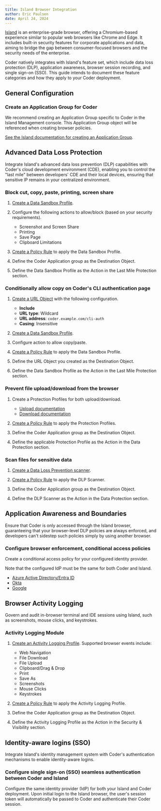```yaml
---
title: Island Browser Integration
author: Eric Paulsen
date: April 24, 2024
---
```


[Island](https://www.island.io/) is an enterprise-grade browser, offering a Chromium-based experience
similar to popular web browsers like Chrome and Edge. It includes built-in
security features for corporate applications and data, aiming to bridge the gap
between consumer-focused browsers and the security needs of the enterprise.

Coder natively integrates with Island's feature set, which include data
loss protection (DLP), application awareness, browser session recording, and
single sign-on (SSO). This guide intends to document these feature categories
and how they apply to your Coder deployment.

## General Configuration

### Create an Application Group for Coder

We recommend creating an Application Group specific to Coder in the Island
Management console. This Application Group object will be referenced when
creating browser policies.

[See the Island documentation for creating an Application Group](https://documentation.island.io/docs/create-and-configure-an-application-group-object).

## Advanced Data Loss Protection

Integrate Island's advanced data loss prevention (DLP) capabilities with
Coder's cloud development environment (CDE), enabling you to control the
"last mile" between developers' CDE and their local devices,
ensuring that sensitive IP remains in your centralized environment.

### Block cut, copy, paste, printing, screen share

1. [Create a Data Sandbox Profile](https://documentation.island.io/docs/create-and-configure-a-data-sandbox-profile).

1. Configure the following actions to allow/block (based on your security
   requirements).

   - Screenshot and Screen Share
   - Printing
   - Save Page
   - Clipboard Limitations

1. [Create a Policy Rule](https://documentation.island.io/docs/create-and-configure-a-policy-rule-general) to apply the Data Sandbox Profile.

1. Define the Coder Application group as the Destination Object.

1. Define the Data Sandbox Profile as the Action in the Last Mile Protection
   section.

### Conditionally allow copy on Coder's CLI authentication page

1. [Create a URL Object](https://documentation.island.io/docs/create-and-configure-a-policy-rule-general) with the following configuration.

   - **Include**
   - **URL type**: Wildcard
   - **URL address**: `coder.example.com/cli-auth`
   - **Casing**: Insensitive

1. [Create a Data Sandbox Profile](https://documentation.island.io/docs/create-and-configure-a-data-sandbox-profile).

1. Configure action to allow copy/paste.

1. [Create a Policy Rule](https://documentation.island.io/docs/create-and-configure-a-policy-rule-general) to apply the Data Sandbox Profile.

1. Define the URL Object you created as the Destination Object.

1. Define the Data Sandbox Profile as the Action in the Last Mile Protection
   section.

### Prevent file upload/download from the browser

1. Create a Protection Profiles for both upload/download.

   - [Upload documentation](https://documentation.island.io/docs/create-and-configure-an-upload-protection-profile)
   - [Download documentation](https://documentation.island.io/v1/docs/en/create-and-configure-a-download-protection-profile)

1. [Create a Policy Rule](https://documentation.island.io/docs/create-and-configure-a-policy-rule-general) to apply the Protection Profiles.

1. Define the Coder Application group as the Destination Object.

1. Define the applicable Protection Profile as the Action in the Data Protection
   section.

### Scan files for sensitive data

1. [Create a Data Loss Prevention scanner](https://documentation.island.io/docs/create-a-data-loss-prevention-scanner).

1. [Create a Policy Rule](https://documentation.island.io/docs/create-and-configure-a-policy-rule-general) to apply the DLP Scanner.

1. Define the Coder Application group as the Destination Object.

1. Define the DLP Scanner as the Action in the Data Protection section.

## Application Awareness and Boundaries

Ensure that Coder is only accessed through the Island browser, guaranteeing that
your browser-level DLP policies are always enforced, and developers can't
sidestep such policies simply by using another browser.

### Configure browser enforcement, conditional access policies

Create a conditional access policy for your configured identity provider.

Note that the configured IdP must be the same for both Coder and Island.

- [Azure Active Directory/Entra ID](https://documentation.island.io/docs/configure-browser-enforcement-for-island-with-azure-ad#create-and-apply-a-conditional-access-policy)
- [Okta](https://documentation.island.io/docs/configure-browser-enforcement-for-island-with-okta)
- [Google](https://documentation.island.io/docs/configure-browser-enforcement-for-island-with-google-enterprise)

## Browser Activity Logging

Govern and audit in-browser terminal and IDE sessions using Island, such as
screenshots, mouse clicks, and keystrokes.

### Activity Logging Module

1. [Create an Activity Logging Profile](https://documentation.island.io/docs/create-and-configure-an-activity-logging-profile). Supported browser
   events include:

   - Web Navigation
   - File Download
   - File Upload
   - Clipboard/Drag & Drop
   - Print
   - Save As
   - Screenshots
   - Mouse Clicks
   - Keystrokes

1. [Create a Policy Rule](https://documentation.island.io/docs/create-and-configure-a-policy-rule-general) to apply the Activity Logging Profile.

1. Define the Coder Application group as the Destination Object.

1. Define the Activity Logging Profile as the Action in the Security &
   Visibility section.

## Identity-aware logins (SSO)

Integrate Island's identity management system with Coder's
authentication mechanisms to enable identity-aware logins.

### Configure single sign-on (SSO) seamless authentication between Coder and Island

Configure the same identity provider (IdP) for both your Island and Coder
deployment. Upon initial login to the Island browser, the user's session
token will automatically be passed to Coder and authenticate their Coder
session.
